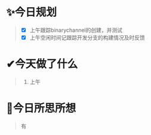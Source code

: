 # ✨今日规划

> - [X] 上午跟踪binarychannel的创建，并测试
> - [X] 上午空闲时间记跟踪开发分支的构建情况及时反馈

# ✔今天做了什么

> 1. 上午

# 🤔今日所思所想

> 有
>
